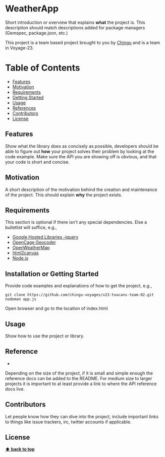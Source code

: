 # WeatherApp

Short introduction or overview that explains **what** the project is. This description should match descriptions added for package managers (Gemspec, package.json, etc.)

This project is a team based project brought to you by [Chingu](https://chingu.io/) and is a team in Voyage-23.

# Table of Contents
+ [Features](#features)
+ [Motivation](#motivation)
+ [Requirements](#Requirements)
+ [Getting Started](#getting-started)
+ [Usage](#usage)
+ [References](#reference)
+ [Contributors](#Contributors)
+ [License](#license)

## Features

Show what the library does as concisely as possible, developers should be able to figure out **how** your project solves their problem by looking at the code example. Make sure the API you are showing off is obvious, and that your code is short and concise.

## Motivation

A short description of the motivation behind the creation and maintenance of the project. This should explain **why** the project exists.

## Requirements

This section is optional if there isn't any special dependencies. Else a bulletlist will suffice, e.g.,

+ [Google Hosted Libraries -jquery](https://developers.google.com/speed/libraries/)
+ [OpenCage Geocoder](https://opencagedata.com)
+ [OpenWeatherMap](https://openweathermap.org/)
+ [html2canvas](https://html2canvas.hertzen.com/)
+ [Node.js](https://nodejs.org/en/)


## Installation or Getting Started

Provide code examples and explanations of how to get the project, e.g.,

	git clone https://github.com/chingu-voyages/v23-toucans-team-02.git
    nodeman app.js


Open browser and go to the location of index.html

## Usage

Show how to use the project or library.

## Reference

+

Depending on the size of the project, if it is small and simple enough the reference docs can be added to the README. For medium size to larger projects it is important to at least provide a link to where the API reference docs live.

## Contributors

Let people know how they can dive into the project, include important links to things like issue trackers, irc, twitter accounts if applicable.

## License



**[⬆ back to top](#table-of-contents)**
